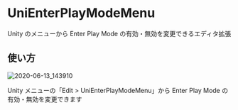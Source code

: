 # UniEnterPlayModeMenu

Unity のメニューから Enter Play Mode の有効・無効を変更できるエディタ拡張

## 使い方

![2020-06-13_143910](https://user-images.githubusercontent.com/6134875/84560994-cb383180-ad83-11ea-9878-7515bbfae1bd.png)

Unity メニューの「Edit > UniEnterPlayModeMenu」から Enter Play Mode の有効・無効を変更できます  
